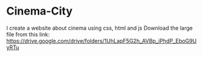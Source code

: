 # Cinema-City
I create a website about cinema using css, html and js
Download the large file from this link: https://drive.google.com/drive/folders/1UhLapF5G2h_AVBp_iPhdP_EboG9UyRTu
